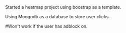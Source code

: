Started a heatmap project using boostrap as a template.

Using Mongodb as a database to store user clicks. 

#Won't work if the user has adblock on.
